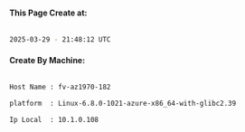 
   
#### This Page Create at:

```bash

2025-03-29 - 21:48:12 UTC

```

#### Create By Machine:

```bash

Host Name : fv-az1970-182

platform  : Linux-6.8.0-1021-azure-x86_64-with-glibc2.39

Ip Local  : 10.1.0.108

```

